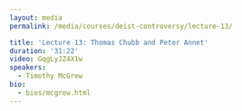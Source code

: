 ```yaml
---
layout: media
permalink: /media/courses/deist-controversy/lecture-13/

title: 'Lecture 13: Thomas Chubb and Peter Annet'
duration: '31:22'
video: GqgLyJZ4X1w
speakers:
  - Timothy McGrew
bio:
  - bios/mcgrew.html
---
```

